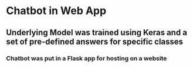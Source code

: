 # Chatbot in Web App
## Underlying Model was trained using Keras and a set of pre-defined answers for specific classes
### Chatbot was put in a Flask app for hosting on a website
